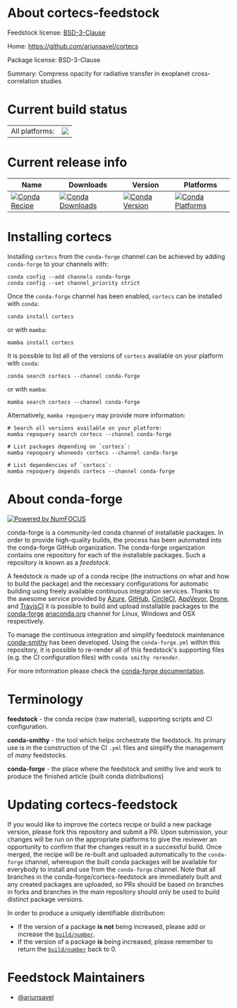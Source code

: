 About cortecs-feedstock
=======================

Feedstock license: [BSD-3-Clause](https://github.com/conda-forge/cortecs-feedstock/blob/main/LICENSE.txt)

Home: https://github.com/arjunsavel/cortecs

Package license: BSD-3-Clause

Summary: Compress opacity for radiative transfer in exoplanet cross-correlation studies

Current build status
====================


<table><tr><td>All platforms:</td>
    <td>
      <a href="https://dev.azure.com/conda-forge/feedstock-builds/_build/latest?definitionId=21563&branchName=main">
        <img src="https://dev.azure.com/conda-forge/feedstock-builds/_apis/build/status/cortecs-feedstock?branchName=main">
      </a>
    </td>
  </tr>
</table>

Current release info
====================

| Name | Downloads | Version | Platforms |
| --- | --- | --- | --- |
| [![Conda Recipe](https://img.shields.io/badge/recipe-cortecs-green.svg)](https://anaconda.org/conda-forge/cortecs) | [![Conda Downloads](https://img.shields.io/conda/dn/conda-forge/cortecs.svg)](https://anaconda.org/conda-forge/cortecs) | [![Conda Version](https://img.shields.io/conda/vn/conda-forge/cortecs.svg)](https://anaconda.org/conda-forge/cortecs) | [![Conda Platforms](https://img.shields.io/conda/pn/conda-forge/cortecs.svg)](https://anaconda.org/conda-forge/cortecs) |

Installing cortecs
==================

Installing `cortecs` from the `conda-forge` channel can be achieved by adding `conda-forge` to your channels with:

```
conda config --add channels conda-forge
conda config --set channel_priority strict
```

Once the `conda-forge` channel has been enabled, `cortecs` can be installed with `conda`:

```
conda install cortecs
```

or with `mamba`:

```
mamba install cortecs
```

It is possible to list all of the versions of `cortecs` available on your platform with `conda`:

```
conda search cortecs --channel conda-forge
```

or with `mamba`:

```
mamba search cortecs --channel conda-forge
```

Alternatively, `mamba repoquery` may provide more information:

```
# Search all versions available on your platform:
mamba repoquery search cortecs --channel conda-forge

# List packages depending on `cortecs`:
mamba repoquery whoneeds cortecs --channel conda-forge

# List dependencies of `cortecs`:
mamba repoquery depends cortecs --channel conda-forge
```


About conda-forge
=================

[![Powered by
NumFOCUS](https://img.shields.io/badge/powered%20by-NumFOCUS-orange.svg?style=flat&colorA=E1523D&colorB=007D8A)](https://numfocus.org)

conda-forge is a community-led conda channel of installable packages.
In order to provide high-quality builds, the process has been automated into the
conda-forge GitHub organization. The conda-forge organization contains one repository
for each of the installable packages. Such a repository is known as a *feedstock*.

A feedstock is made up of a conda recipe (the instructions on what and how to build
the package) and the necessary configurations for automatic building using freely
available continuous integration services. Thanks to the awesome service provided by
[Azure](https://azure.microsoft.com/en-us/services/devops/), [GitHub](https://github.com/),
[CircleCI](https://circleci.com/), [AppVeyor](https://www.appveyor.com/),
[Drone](https://cloud.drone.io/welcome), and [TravisCI](https://travis-ci.com/)
it is possible to build and upload installable packages to the
[conda-forge](https://anaconda.org/conda-forge) [anaconda.org](https://anaconda.org/)
channel for Linux, Windows and OSX respectively.

To manage the continuous integration and simplify feedstock maintenance
[conda-smithy](https://github.com/conda-forge/conda-smithy) has been developed.
Using the ``conda-forge.yml`` within this repository, it is possible to re-render all of
this feedstock's supporting files (e.g. the CI configuration files) with ``conda smithy rerender``.

For more information please check the [conda-forge documentation](https://conda-forge.org/docs/).

Terminology
===========

**feedstock** - the conda recipe (raw material), supporting scripts and CI configuration.

**conda-smithy** - the tool which helps orchestrate the feedstock.
                   Its primary use is in the construction of the CI ``.yml`` files
                   and simplify the management of *many* feedstocks.

**conda-forge** - the place where the feedstock and smithy live and work to
                  produce the finished article (built conda distributions)


Updating cortecs-feedstock
==========================

If you would like to improve the cortecs recipe or build a new
package version, please fork this repository and submit a PR. Upon submission,
your changes will be run on the appropriate platforms to give the reviewer an
opportunity to confirm that the changes result in a successful build. Once
merged, the recipe will be re-built and uploaded automatically to the
`conda-forge` channel, whereupon the built conda packages will be available for
everybody to install and use from the `conda-forge` channel.
Note that all branches in the conda-forge/cortecs-feedstock are
immediately built and any created packages are uploaded, so PRs should be based
on branches in forks and branches in the main repository should only be used to
build distinct package versions.

In order to produce a uniquely identifiable distribution:
 * If the version of a package **is not** being increased, please add or increase
   the [``build/number``](https://docs.conda.io/projects/conda-build/en/latest/resources/define-metadata.html#build-number-and-string).
 * If the version of a package **is** being increased, please remember to return
   the [``build/number``](https://docs.conda.io/projects/conda-build/en/latest/resources/define-metadata.html#build-number-and-string)
   back to 0.

Feedstock Maintainers
=====================

* [@arjunsavel](https://github.com/arjunsavel/)

